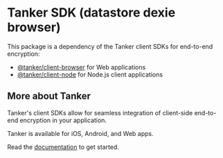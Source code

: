 # Tanker SDK (datastore dexie browser)

This package is a dependency of the Tanker client SDKs for end-to-end encryption:

* [@tanker/client-browser](https://www.npmjs.com/package/@tanker/client-browser) for Web applications
* [@tanker/client-node](https://www.npmjs.com/package/@tanker/client-node) for Node.js client applications

## More about Tanker

Tanker's client SDKs allow for seamless integration of client-side end-to-end encryption in your application.

Tanker is available for iOS, Android, and Web apps.

Read the [documentation](https://docs.tanker.io/latest/) to get started.
